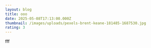 ```yaml
---
layout: blog
title: ooo
date: 2025-05-08T17:13:00.000Z
thumbnail: /images/uploads/pexels-brent-keane-181485-1687530.jpg
rating: 3
---
```

fff
